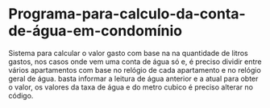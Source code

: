 # Programa-para-calculo-da-conta-de-água-em-condomínio
Sistema para calcular o valor gasto com base na na quantidade de litros gastos, nos casos onde vem uma conta de água só e, é preciso dividir entre vários apartamentos com base no relógio de cada apartamento e no relógio geral de água. basta informar a leitura de água anterior e a atual para obter o valor, os valores da taxa de água e do metro cubico é preciso alterar no código.
